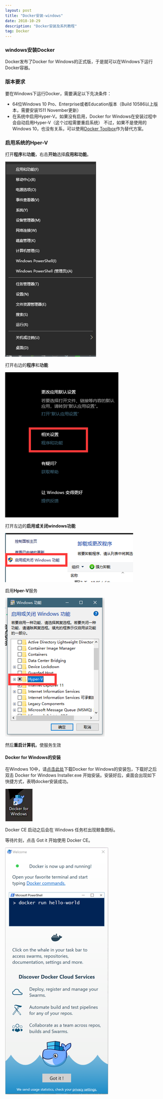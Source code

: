 ```yaml
---
layout: post
title: "Docker安装-windows"
date: 2018-10-29
description: "Docker安装及系列教程"
tag: Docker
---
```


### windows安装Docker

Docker发布了Docker for Windows的正式版，于是就可以在Windows下运行Docker容器。

### 版本要求

要在Windows下运行Docker，需要满足以下先决条件：

- 64位Windows 10 Pro、Enterprise或者Education版本（Build 10586以上版本，需要安装1511 November更新）
- 在系统中启用Hyper-V。如果没有启用，Docker for Windows在安装过程中会自动启用Hyper-V（这个过程需要重启系统）
   不过，如果不是使用的Windows 10，也没有关系，可以使用[Docker Toolbox](https://link.jianshu.com?t=http%3A%2F%2Fwww.docker.com%2Fproducts%2Fdocker-toolbox)作为替代方案。

### 启用系统的Hper-V 

打开**程序**和**功能**，右击**开始**选择**应用和功能**。

![1](/images/docker/1.png)

打开右边的**程序**和**功能**

![1](/images/docker/2.png)

打开左边的**启用或关闭windows功能**

![1](/images/docker/3.png)

启用**Hper-V**服务 

![1](/images/docker/4.png)

然后**重启计算机**，使服务生效

#### Docker for Windows的安装

在Windows 10中，请[点击此处](https://link.jianshu.com/?t=https%3A%2F%2Fdownload.docker.com%2Fwin%2Fstable%2FInstallDocker.msi)下载Docker for Windows的安装包，下载好之后双击 Docker for Windows Installer.exe 开始安装。安装好后，桌面会出现如下快捷方式，表明docker安装成功。

![1](/images/docker/5.png)



Docker CE 启动之后会在 Windows 任务栏出现鲸鱼图标。

等待片刻，点击 Got it 开始使用 Docker CE。

![1](/images/docker/6.png)